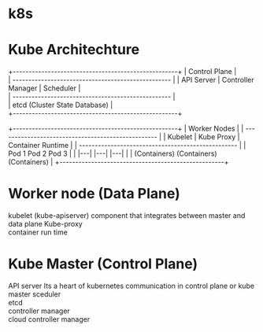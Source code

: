 # k8s

# Kube Architechture

+----------------------------------------------------+
|                     Control Plane                  |   
| -------------------------------------------------- |
|  API Server  |  Controller Manager |  Scheduler    |  
| -------------------------------------------------- |  
|  etcd (Cluster State Database)                     |   
+----------------------------------------------------+   

+----------------------------------------------------+
|                     Worker Nodes                   |
| -------------------------------------------------- |
|  Kubelet  |  Kube Proxy  |  Container Runtime      |
| -------------------------------------------------- |
|               Pod 1       Pod 2       Pod 3        |
|               |---|       |---|       |---|        |
|            (Containers) (Containers) (Containers)  |
+----------------------------------------------------+



# Worker node (Data Plane)

kubelet (kube-apiserver)
component that integrates between master and data plane
Kube-proxy   
container run time    

# Kube Master (Control Plane)

API server 
Its a heart of kubernetes communication in control plane or kube master 
sceduler    
etcd    
controller manager    
cloud controller manager    
